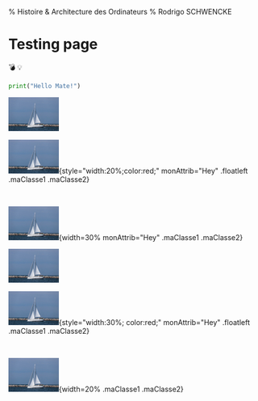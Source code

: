 % Histoire & Architecture des Ordinateurs
% Rodrigo SCHWENCKE

# Testing page

:bomb: :bulb:

```python
print("Hello Mate!")
```

![Bateau 1, NO clickable NO style/Attrib No Classe](img/bateau.jpg)

![Bateau 2, NO clickable AVEC style ET Classe](img/bateau.jpg){style="width:20%;color:red;" monAttrib="Hey" .floatleft .maClasse1 .maClasse2}

<div style="clear:both;"></div>
<br/>

![Bateau 3, NO clickable AVEC width](img/bateau.jpg){width=30% monAttrib="Hey" .maClasse1 .maClasse2}

[![Bateau 4, clickable NO style/Attrib NO Classe](img/bateau.jpg)](https://mersetbateaux.com/financer-achat-bateau/)

[![Bateau 5, clickable AVEC style ET Classes](img/bateau.jpg)](https://mersetbateaux.com/financer-achat-bateau/){style="width:30%; color:red;" monAttrib="Hey" .floatleft .maClasse1 .maClasse2}

<div style="clear:both;"></div>
<br/>

[![Bateau 6, clickable AVEC width](img/bateau.jpg)](https://mersetbateaux.com/financer-achat-bateau/){width=20% .maClasse1 .maClasse2}